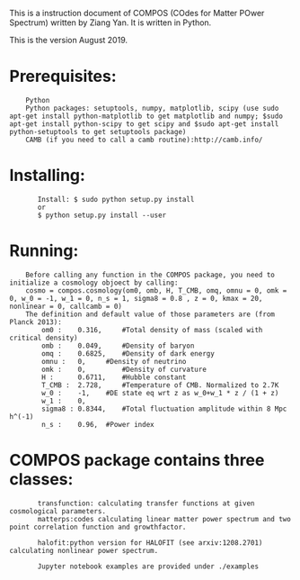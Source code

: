 This is a instruction document of COMPOS (COdes for Matter POwer Spectrum) written by Ziang Yan. It is written in Python.

This is the version August 2019.

Prerequisites:
=============
        
        Python
        Python packages: setuptools, numpy, matplotlib, scipy (use sudo apt-get install python-matplotlib to get matplotlib and numpy; $sudo apt-get install python-scipy to get scipy and $sudo apt-get install python-setuptools to get setuptools package)
        CAMB (if you need to call a camb routine):http://camb.info/

Installing:
===========
        
           Install: $ sudo python setup.py install
           or
           $ python setup.py install --user

Running:
========
        
        Before calling any function in the COMPOS package, you need to initialize a cosmology objoect by calling:
        cosmo = compos.cosmology(om0, omb, H, T_CMB, omq, omnu = 0, omk = 0, w_0 = -1, w_1 = 0, n_s = 1, sigma8 = 0.8 , z = 0, kmax = 20, nonlinear = 0, callcamb = 0)
        The definition and default value of those parameters are (from Planck 2013):
            om0 :    0.316,     #Total density of mass (scaled with critical density)
            omb :    0.049, 	#Density of baryon
            omq :    0.6825,    #Density of dark energy
            omnu :   0, 	#Density of neutrino
            omk :    0,         #Density of curvature
            H :      0.6711, 	#Hubble constant
            T_CMB :  2.728, 	#Temperature of CMB. Normalized to 2.7K
            w_0 :    -1, 	#DE state eq wrt z as w_0+w_1 * z / (1 + z)             
            w_1 :    0, 
            sigma8 : 0.8344, 	#Total fluctuation amplitude within 8 Mpc h^(-1)
            n_s :    0.96, 	#Power index
       
COMPOS package contains three classes:
==================================           

           transfunction: calculating transfer functions at given cosmological parameters.
           matterps:codes calculating linear matter power spectrum and two point correlation function and growthfactor.

           halofit:python version for HALOFIT (see arxiv:1208.2701) calculating nonlinear power spectrum.

           Jupyter notebook examples are provided under ./examples
